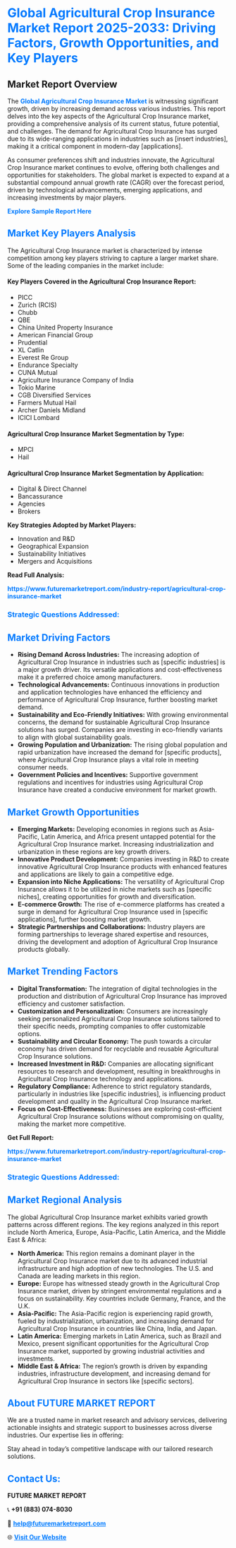<h1 style="color: #007BFF;">Global Agricultural Crop Insurance Market Report 2025-2033: Driving Factors, Growth Opportunities, and Key Players</h1>

<section id="overview">
<h2>Market Report Overview</h2>
<p>The <a href="https://www.futuremarketreport.com/industry-report/agricultural-crop-insurance-market" style="color: #007BFF; text-decoration: none;"><strong>Global Agricultural Crop Insurance Market</strong></a> is witnessing significant growth, driven by increasing demand across various industries. This report delves into the key aspects of the Agricultural Crop Insurance market, providing a comprehensive analysis of its current status, future potential, and challenges. The demand for Agricultural Crop Insurance has surged due to its wide-ranging applications in industries such as [insert industries], making it a critical component in modern-day [applications].</p>
<p>As consumer preferences shift and industries innovate, the Agricultural Crop Insurance market continues to evolve, offering both challenges and opportunities for stakeholders. The global market is expected to expand at a substantial compound annual growth rate (CAGR) over the forecast period, driven by technological advancements, emerging applications, and increasing investments by major players.</p>
</section>

<section id="overview">
<p><a href="https://www.futuremarketreport.com/request-sample/reportId=106231" style="color: #007BFF; text-decoration: none;"><strong>Explore Sample Report Here</strong></a></p>
</section>

<section id="key-players">
<h2 style="color: #007BFF;">Market Key Players Analysis</h2>
<p>The Agricultural Crop Insurance market is characterized by intense competition among key players striving to capture a larger market share. Some of the leading companies in the market include:</p>
<h4>Key Players Covered in the Agricultural Crop Insurance Report:</h4>
<ul><li>PICC</li><li>Zurich (RCIS)</li><li>Chubb</li><li>QBE</li><li>China United Property Insurance</li><li>American Financial Group</li><li>Prudential</li><li>XL Catlin</li><li>Everest Re Group</li><li>Endurance Specialty</li><li>CUNA Mutual</li><li>Agriculture Insurance Company of India</li><li>Tokio Marine</li><li>CGB Diversified Services</li><li>Farmers Mutual Hail</li><li>Archer Daniels Midland</li><li>ICICI Lombard</li></ul>
<h4>Agricultural Crop Insurance Market Segmentation by Type:</h4>
<ul><li>MPCI</li><li>Hail</li></ul>

<h4>Agricultural Crop Insurance Market Segmentation by Application:</h4>
<ul><li>Digital &amp; Direct Channel</li><li>Bancassurance</li><li>Agencies</li><li>Brokers</li></ul>
<p><strong>Key Strategies Adopted by Market Players:</strong></p>
<ul>
<li>Innovation and R&D</li>
<li>Geographical Expansion</li>
<li>Sustainability Initiatives</li>
<li>Mergers and Acquisitions</li>
</ul>
</section>

<section>
<p><strong>Read Full Analysis: </strong></p><a href="https://www.futuremarketreport.com/industry-report/agricultural-crop-insurance-market" style="color: #007BFF; text-decoration: none;"><strong>https://www.futuremarketreport.com/industry-report/agricultural-crop-insurance-market</strong></a>
<h3 style="color: #007BFF;">Strategic Questions Addressed:</h3>
</section>

<section id="driving-factors">
<h2 style="color: #007BFF;">Market Driving Factors</h2>
<ul>
<li><strong>Rising Demand Across Industries:</strong> The increasing adoption of Agricultural Crop Insurance in industries such as [specific industries] is a major growth driver. Its versatile applications and cost-effectiveness make it a preferred choice among manufacturers.</li>
<li><strong>Technological Advancements:</strong> Continuous innovations in production and application technologies have enhanced the efficiency and performance of Agricultural Crop Insurance, further boosting market demand.</li>
<li><strong>Sustainability and Eco-Friendly Initiatives:</strong> With growing environmental concerns, the demand for sustainable Agricultural Crop Insurance solutions has surged. Companies are investing in eco-friendly variants to align with global sustainability goals.</li>
<li><strong>Growing Population and Urbanization:</strong> The rising global population and rapid urbanization have increased the demand for [specific products], where Agricultural Crop Insurance plays a vital role in meeting consumer needs.</li>
<li><strong>Government Policies and Incentives:</strong> Supportive government regulations and incentives for industries using Agricultural Crop Insurance have created a conducive environment for market growth.</li>
</ul>
</section>

<section id="growth-opportunities">
<h2 style="color: #007BFF;">Market Growth Opportunities</h2>
<ul>
<li><strong>Emerging Markets:</strong> Developing economies in regions such as Asia-Pacific, Latin America, and Africa present untapped potential for the Agricultural Crop Insurance market. Increasing industrialization and urbanization in these regions are key growth drivers.</li>
<li><strong>Innovative Product Development:</strong> Companies investing in R&D to create innovative Agricultural Crop Insurance products with enhanced features and applications are likely to gain a competitive edge.</li>
<li><strong>Expansion into Niche Applications:</strong> The versatility of Agricultural Crop Insurance allows it to be utilized in niche markets such as [specific niches], creating opportunities for growth and diversification.</li>
<li><strong>E-commerce Growth:</strong> The rise of e-commerce platforms has created a surge in demand for Agricultural Crop Insurance used in [specific applications], further boosting market growth.</li>
<li><strong>Strategic Partnerships and Collaborations:</strong> Industry players are forming partnerships to leverage shared expertise and resources, driving the development and adoption of Agricultural Crop Insurance products globally.</li>
</ul>
</section>

<section id="trending-factors">
<h2 style="color: #007BFF;">Market Trending Factors</h2>
<ul>
<li><strong>Digital Transformation:</strong> The integration of digital technologies in the production and distribution of Agricultural Crop Insurance has improved efficiency and customer satisfaction.</li>
<li><strong>Customization and Personalization:</strong> Consumers are increasingly seeking personalized Agricultural Crop Insurance solutions tailored to their specific needs, prompting companies to offer customizable options.</li>
<li><strong>Sustainability and Circular Economy:</strong> The push towards a circular economy has driven demand for recyclable and reusable Agricultural Crop Insurance solutions.</li>
<li><strong>Increased Investment in R&D:</strong> Companies are allocating significant resources to research and development, resulting in breakthroughs in Agricultural Crop Insurance technology and applications.</li>
<li><strong>Regulatory Compliance:</strong> Adherence to strict regulatory standards, particularly in industries like [specific industries], is influencing product development and quality in the Agricultural Crop Insurance market.</li>
<li><strong>Focus on Cost-Effectiveness:</strong> Businesses are exploring cost-efficient Agricultural Crop Insurance solutions without compromising on quality, making the market more competitive.</li>
</ul>
</section>

<section>
<p><strong>Get Full Report: </strong></p><a href="https://www.futuremarketreport.com/industry-report/agricultural-crop-insurance-market" style="color: #007BFF; text-decoration: none;"><strong>https://www.futuremarketreport.com/industry-report/agricultural-crop-insurance-market</strong></a>
<h3 style="color: #007BFF;">Strategic Questions Addressed:</h3>
</section>


<section id="regional-analysis">
<h2 style="color: #007BFF;">Market Regional Analysis</h2>
<p>The global Agricultural Crop Insurance market exhibits varied growth patterns across different regions. The key regions analyzed in this report include North America, Europe, Asia-Pacific, Latin America, and the Middle East & Africa:</p>
<ul>
<li><strong>North America:</strong> This region remains a dominant player in the Agricultural Crop Insurance market due to its advanced industrial infrastructure and high adoption of new technologies. The U.S. and Canada are leading markets in this region.</li>
<li><strong>Europe:</strong> Europe has witnessed steady growth in the Agricultural Crop Insurance market, driven by stringent environmental regulations and a focus on sustainability. Key countries include Germany, France, and the U.K.</li>
<li><strong>Asia-Pacific:</strong> The Asia-Pacific region is experiencing rapid growth, fueled by industrialization, urbanization, and increasing demand for Agricultural Crop Insurance in countries like China, India, and Japan.</li>
<li><strong>Latin America:</strong> Emerging markets in Latin America, such as Brazil and Mexico, present significant opportunities for the Agricultural Crop Insurance market, supported by growing industrial activities and investments.</li>
<li><strong>Middle East & Africa:</strong> The region’s growth is driven by expanding industries, infrastructure development, and increasing demand for Agricultural Crop Insurance in sectors like [specific sectors].</li>
</ul>
</section>

<footer>
<h2 style="color: #007BFF;">About FUTURE MARKET REPORT</h2>
<p>We are a trusted name in market research and advisory services, delivering actionable insights and strategic support to businesses across diverse industries. Our expertise lies in offering:</p>

<p>Stay ahead in today’s competitive landscape with our tailored research solutions.</p>

<h2 style="color: #007BFF;">Contact Us:</h2>
<p><strong>FUTURE MARKET REPORT</strong></p>
<p>📞 <strong>+91 (883) 074-8030</strong></p>
<p>📧 <strong><a href="mailto:help@futuremarketreport.com" style="color: #007BFF;">help@futuremarketreport.com</a></strong></p>
<p>🌐 <strong><a href="https://www.futuremarketreport.com/" style="color: #007BFF;">Visit Our Website</a></strong></p>
</footer>